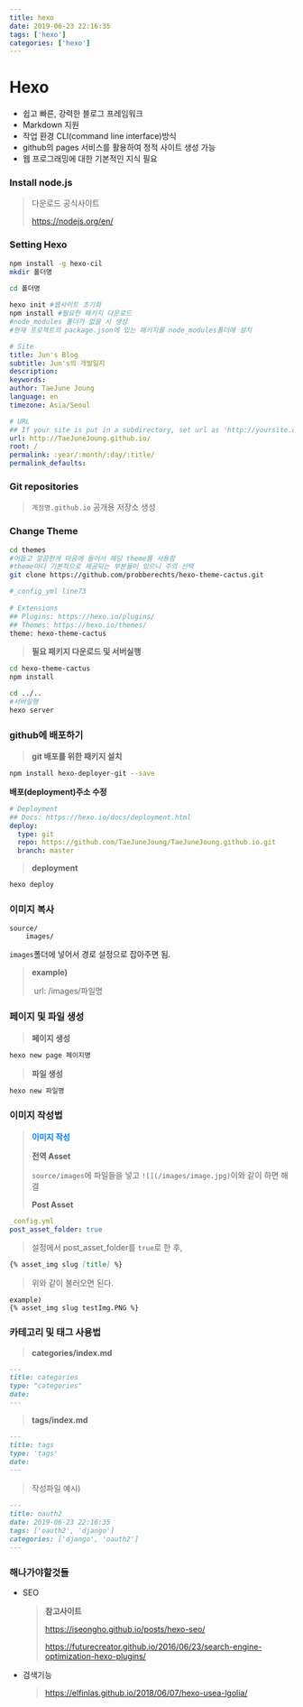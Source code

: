 ```yaml
---
title: hexo
date: 2019-06-23 22:16:35
tags: ['hexo']
categories: ['hexo']
---
```


# Hexo

- 쉽고 빠른, 강력한 블로그 프레임워크
- Markdown 지원
- 작업 환경 CLI(command line interface)방식
- github의 pages 서비스를 활용하여 정적 사이트 생성 가능
- 웹 프로그래밍에 대한 기본적인 지식 필요



### Install node.js

> 다운로드 공식사이트
>
> <https://nodejs.org/en/>



### Setting Hexo

```bash
npm install -g hexo-cil
mkdir 폴더명
 
cd 폴더명
```
>
> 
>
```bash
hexo init #웹사이트 초기화
npm install #필요한 패키지 다운로드
#node_modules 폴더가 없을 시 생성
#현재 프로젝트의 package.json에 있는 패키지를 node_modules폴더에 설치
```
>
> 
>
```yml
# Site
title: Jun's Blog
subtitle: Jun's의 개발일지
description:
keywords:
author: TaeJune Joung
language: en
timezone: Asia/Seoul

# URL
## If your site is put in a subdirectory, set url as 'http://yoursite.com/child' and root as '/child/'
url: http://TaeJuneJoung.github.io/
root: /
permalink: :year/:month/:day/:title/
permalink_defaults:
```



### Git repositories

> `계정명.github.io` 공개용 저장소 생성



### Change Theme

```bash
cd themes
#어둡고 깔끔한게 마음에 들어서 해당 theme를 사용함
#theme마다 기본적으로 제공되는 부분들이 있으니 주의 선택
git clone https://github.com/probberechts/hexo-theme-cactus.git
```
>
> 
>
```bash
#_config_yml line73
 
# Extensions
## Plugins: https://hexo.io/plugins/
## Themes: https://hexo.io/themes/
theme: hexo-theme-cactus
```
>
> 
>
> **필요 패키지 다운로드 및 서버실행**
>
```bash
cd hexo-theme-cactus
npm install

cd ../..
#서버실행
hexo server
```



### github에 배포하기

> **git 배포를 위한 패키지 설치**
>
```bash
npm install hexo-deployer-git --save
```
>
> 
>
**배포(deployment)주소 수정**
>
```yml
# Deployment
## Docs: https://hexo.io/docs/deployment.html
deploy:
  type: git
  repo: https://github.com/TaeJuneJoung/TaeJuneJoung.github.io.git
  branch: master
```
>
> 
>
> **deployment**
>
```bash
hexo deploy
```



### 이미지 복사

```
source/
	images/
```

`images`폴더에 넣어서 경로 설정으로 잡아주면 됨.

> **example)**
>
> ​	url: /images/파일명



### 페이지 및 파일 생성

> **페이지 생성**
>
```bash
hexo new page 페이지명
```
>
> **파일 생성**
>
```bash
hexo new 파일명
```



### 이미지 작성법

> <p style="color:#007bff;font-weight:bold">이미지 작성</p>
>
> **전역 Asset**
>
> `source/images`에 파일들을 넣고 `![](/images/image.jpg)`이와 같이 하면 해결
>
> **Post Asset**
>
```yml
_config.yml
post_asset_folder: true
```
>
> 설정에서 post_asset_folder를 `true`로 한 후,
>
```markdown
{% asset_img slug [title] %}
```
>
> 위와 같이 불러오면 된다.
>
```
example)
{% asset_img slug testImg.PNG %}
```



### 카테고리 및 태그 사용법

> **categories/index.md**
>
```markdown
---
title: categories
type: "categories"
date: 
---
```
>
> **tags/index.md**
>
```markdown
---
title: tags
type: 'tags'
date: 
---
```
>
> 작성파일 예시)
>
```markdown
---
title: oauth2
date: 2019-06-23 22:16:35
tags: ['oauth2', 'django']
categories: ['django', 'oauth2']
---
```



### 해나가야할것들

- SEO

  > **참고사이트**
  >
  > <https://iseongho.github.io/posts/hexo-seo/>
  >
  > <https://futurecreator.github.io/2016/06/23/search-engine-optimization-hexo-plugins/>

- 검색기능

  > <https://elfinlas.github.io/2018/06/07/hexo-usea-lgolia/>